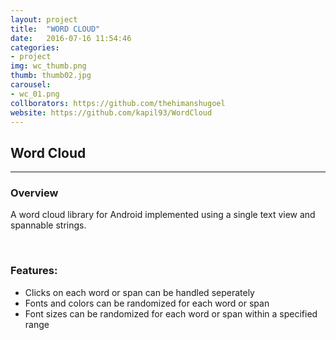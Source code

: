 ```yaml
---
layout: project
title:  "WORD CLOUD"
date:   2016-07-16 11:54:46
categories:
- project
img: wc_thumb.png
thumb: thumb02.jpg
carousel:
- wc_01.png
collborators: https://github.com/thehimanshugoel
website: https://github.com/kapil93/WordCloud
---
```

## Word Cloud
--------------

### Overview
A word cloud library for Android implemented using a single text view and spannable strings.

<br>

### Features:
+ Clicks on each word or span can be handled seperately
+ Fonts and colors can be randomized for each word or span
+ Font sizes can be randomized for each word or span within a specified range